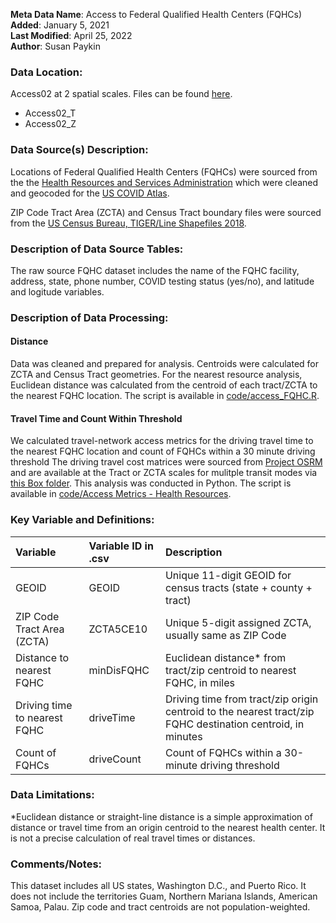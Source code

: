 **Meta Data Name**: Access to Federal Qualified Health Centers (FQHCs)  
**Added**: January 5, 2021  
**Last Modified**: April 25, 2022  
**Author**: Susan Paykin 

### Data Location: 
Access02 at 2 spatial scales. Files can be found [here](/data_final).
* Access02_T  
* Access02_Z  

### Data Source(s) Description:  
Locations of Federal Qualified Health Centers (FQHCs) were sourced from the the [Health Resources and Services Administration](https://bphc.hrsa.gov/datareporting/index.html) which were cleaned and geocoded for the [US COVID Atlas](https://theuscovidatlas.org/). 

ZIP Code Tract Area (ZCTA) and Census Tract boundary files were sourced from the [US Census Bureau, TIGER/Line Shapefiles 2018](https://www.census.gov/geographies/mapping-files/time-series/geo/carto-boundary-file.html). 

### Description of Data Source Tables: 
The raw source FQHC dataset includes the name of the FQHC facility, address, state, phone number, COVID testing status (yes/no), and latitude and logitude variables. 

### Description of Data Processing: 

#### Distance
Data was cleaned and prepared for analysis. Centroids were calculated for ZCTA and Census Tract geometries. For the nearest resource analysis, Euclidean distance was calculated from the centroid of each tract/ZCTA to the nearest FQHC location. The script is available in [code/access_FQHC.R](https://github.com/GeoDaCenter/opioid-policy-scan/blob/master/code/access_FQHC.R).

#### Travel Time and Count Within Threshold
We calculated travel-network access metrics for the driving travel time to the nearest FQHC location and count of FQHCs within a 30 minute driving threshold The driving travel cost matrices were sourced from [Project OSRM](http://project-osrm.org/) and are available at the Tract or ZCTA scales for mulitple transit modes via [this Box folder](https://uchicago.app.box.com/s/ae2mtsw7f5tb4rhciczufdxd0owc23as). This analysis was conducted in Python. The script is available in [code/Access Metrics - Health Resources](https://github.com/GeoDaCenter/opioid-policy-scan/tree/master/code/Access%20Metrics%20-%20Health%20Resources).

### Key Variable and Definitions:

| Variable | Variable ID in .csv | Description |
|:---------|:--------------------|:------------|
| GEOID | GEOID | Unique 11-digit GEOID for census tracts (state + county + tract) |
| ZIP Code Tract Area (ZCTA) | ZCTA5CE10 | Unique 5-digit assigned ZCTA, usually same as ZIP Code  |
| Distance to nearest FQHC | minDisFQHC | Euclidean distance* from tract/zip centroid to nearest FQHC, in miles |
| Driving time to nearest FQHC | driveTime | Driving time from tract/zip origin centroid to the nearest tract/zip FQHC destination centroid, in minutes |
| Count of FQHCs | driveCount | Count of FQHCs within a 30-minute driving threshold |

### Data Limitations:
*Euclidean distance or straight-line distance is a simple approximation of distance or travel time from an origin centroid to the nearest health center. It is not a precise calculation of real travel times or distances. 

### Comments/Notes:
This dataset includes all US states, Washington D.C., and Puerto Rico. It does not include the territories Guam, Northern Mariana Islands, American Samoa, Palau. Zip code and tract centroids are not population-weighted.
